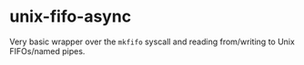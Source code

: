 # unix-fifo-async
Very basic wrapper over the `mkfifo` syscall and reading from/writing to
Unix FIFOs/named pipes.